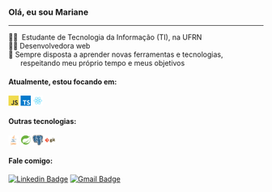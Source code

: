 ###  Olá, eu sou Mariane
---

:woman_student:&nbsp;&nbsp;Estudante de Tecnologia da Informação (TI), na UFRN 
</br>
:woman_technologist: Desenvolvedora web
</br>
:rocket: Sempre disposta a aprender novas ferramentas e tecnologias, 
</br>
&nbsp;&nbsp;&nbsp;&nbsp;&nbsp;&nbsp;respeitando meu próprio tempo e meus objetivos
</br>

#### Atualmente, estou focando em:

<code><img height="20" src="https://raw.githubusercontent.com/github/explore/80688e429a7d4ef2fca1e82350fe8e3517d3494d/topics/javascript/javascript.png"></code>
<code><img height="20" src="https://raw.githubusercontent.com/github/explore/80688e429a7d4ef2fca1e82350fe8e3517d3494d/topics/typescript/typescript.png"></code>
<code><img height="20" src="https://raw.githubusercontent.com/github/explore/80688e429a7d4ef2fca1e82350fe8e3517d3494d/topics/react/react.png"></code>

#### Outras tecnologias:

<code><img height="20" src="https://raw.githubusercontent.com/github/explore/80688e429a7d4ef2fca1e82350fe8e3517d3494d/topics/java/java.png"></code>
<code><img height="20" src="https://raw.githubusercontent.com/github/explore/80688e429a7d4ef2fca1e82350fe8e3517d3494d/topics/spring-boot/spring-boot.png"></code>
<code><img height="20" src="https://raw.githubusercontent.com/github/explore/80688e429a7d4ef2fca1e82350fe8e3517d3494d/topics/postgresql/postgresql.png"></code>
<code><img height="20" src="https://raw.githubusercontent.com/github/explore/80688e429a7d4ef2fca1e82350fe8e3517d3494d/topics/git/git.png"></code>

#### Fale comigo:

[![Linkedin Badge](https://img.shields.io/badge/-LinkedIn-blue?style=flat-square&logo=Linkedin&logoColor=white&link=https://www.linkedin.com/in/mariane-felix-642350171/)](https://www.linkedin.com/in/mariane-felix)
[![Gmail Badge](https://img.shields.io/badge/-Gmail-blue?style=flat-square&logo=Gmail&logoColor=white&link=mailto:mariane.felix.dev@gmail.com)](mailto:mariane.felix.dev@gmail.com)
